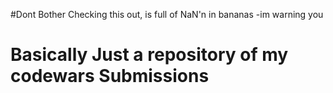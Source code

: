 #Dont Bother Checking this out, is full of NaN'n in bananas
-im warning you

# Basically Just a repository of my codewars Submissions 

